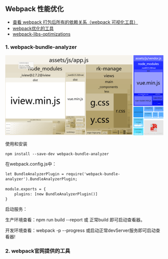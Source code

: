 ## Webpack 性能优化

- [查看 webpack 打包后所有的依赖关系（webpack 可视化工具）](https://blog.csdn.net/qq_16559905/article/details/78551719)  
- [webpack优化的工具](https://survivejs.com/webpack/optimizing/build-analysis/)
- [webpack-libs-optimizations](https://github.com/GoogleChromeLabs/webpack-libs-optimizations#core-js)

### 1. webpack-bundle-analyzer
![webpack-bundle-analyzer](../images/webpack-bundle-analyzer.png)

使用和安装  
```
npm install --save-dev webpack-bundle-analyzer
```  

在webpack.config.js中：
```
let BundleAnalyzerPlugin = require('webpack-bundle-analyzer').BundleAnalyzerPlugin;

module.exports = {
    plugins: [new BundleAnalyzerPlugin()]
}
```
启动服务：

生产环境查看：npm run build --report 或 正常build 即可启动查看器。

开发环境查看：webpack -p --progress 或启动正常devServer服务即可启动查看器!

### 2. webpack官网提供的工具